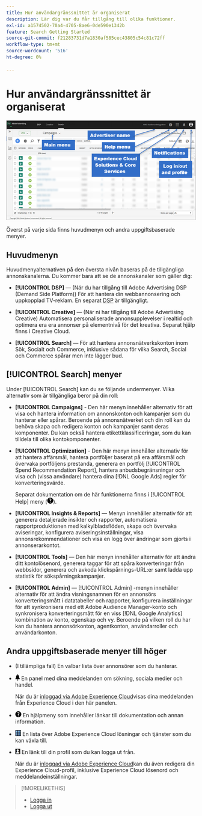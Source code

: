 ```yaml
---
title: Hur användargränssnittet är organiserat
description: Lär dig var du får tillgång till olika funktioner.
exl-id: a1574502-70a4-4705-8ae6-0de590e1342b
feature: Search Getting Started
source-git-commit: f21283731d7a1830af585cec43805c54c81c72ff
workflow-type: tm+mt
source-wordcount: '516'
ht-degree: 0%

---
```


# Hur användargränssnittet är organiserat

![Användargränssnitt](/help/search-social-commerce/assets/ui.png "Användargränssnitt")

Överst på varje sida finns huvudmenyn och andra uppgiftsbaserade menyer.

## Huvudmenyn

Huvudmenyalternativen på den översta nivån baseras på de tillgängliga annonskanalerna. Du kommer bara att se de annonskanaler som gäller dig:

* **[!UICONTROL DSP]** — (När du har tillgång till Adobe Advertising DSP (Demand Side Platform)) För att hantera din webbannonsering och uppkopplad TV-reklam. En separat [DSP](https://experienceleague.adobe.com/docs/advertising/dsp/home.html) är tillgängligt.

* **[!UICONTROL Creative]** — (När ni har tillgång till Adobe Advertising Creative) Automatisera personaliserade annonsupplevelser i realtid och optimera era era annonser på elementnivå för det kreativa. Separat hjälp finns i Creative Cloud.

* **[!UICONTROL Search]** — För att hantera annonsnätverkskonton inom Sök, Socialt och Commerce, inklusive sådana för vilka Search, Social och Commerce spårar men inte lägger bud.

## [!UICONTROL Search] menyer

Under [!UICONTROL Search] kan du se följande undermenyer. Vilka alternativ som är tillgängliga beror på din roll:

* **[!UICONTROL Campaigns]** - Den här menyn innehåller alternativ för att visa och hantera information om annonskonton och kampanjer som du hanterar eller spårar. Beroende på annonsnätverket och din roll kan du behöva skapa och redigera konton och kampanjer samt deras komponenter. Du kan också hantera etikettklassificeringar, som du kan tilldela till olika kontokomponenter.

* **[!UICONTROL Optimization]** - Den här menyn innehåller alternativ för att hantera affärsmål, hantera portföljer baserat på era affärsmål och övervaka portföljens prestanda, generera en portfölj [!UICONTROL Spend Recommendation Report], hantera anbudsbegränsningar och visa och (vissa användare) hantera dina [!DNL Google Ads] regler för konverteringsvärde.

  Separat dokumentation om de här funktionerna finns i [!UICONTROL Help] meny (![Hjälp-menyn](/help/search-social-commerce/assets/help-main-menu.png "Hjälp-menyn")).

* **[!UICONTROL Insights & Reports]** — Menyn innehåller alternativ för att generera detaljerade insikter och rapporter, automatisera rapportproduktionen med kalkylbladsflöden, skapa och övervaka aviseringar, konfigurera aviseringsinställningar, visa annonsrekommendationer och visa en logg över ändringar som gjorts i annonserarkontot.

* **[!UICONTROL Tools]** — Den här menyn innehåller alternativ för att ändra ditt kontolösenord, generera taggar för att spåra konverteringar från webbsidor, generera och avkoda klickspårnings-URL:er samt ladda upp statistik för sökspårningskampanjer.

* **[!UICONTROL Admin]** — [!UICONTROL Admin] -menyn innehåller alternativ för att ändra visningsnamnen för en annonsörs konverteringsmått i datatabeller och rapporter, konfigurera inställningar för att synkronisera med ett Adobe Audience Manager-konto och synkronisera konverteringsmått för en viss [!DNL Google Analytics] kombination av konto, egenskap och vy. Beroende på vilken roll du har kan du hantera annonsörkonton, agentkonton, användarroller och användarkonton.

## Andra uppgiftsbaserade menyer till höger

* (I tillämpliga fall) En valbar lista över annonsörer som du hanterar.

* ![Aviseringsmeddelanden](/help/search-social-commerce/assets/notifications-panel.png "Varningsmeddelanden") En panel med dina meddelanden om sökning, sociala medier och handel.

  När du är [inloggad via Adobe Experience Cloud](log-in.md)visas dina meddelanden från Experience Cloud i den här panelen.

* ![Hjälp-menyn](/help/search-social-commerce/assets/help-main-menu.png "Hjälp-menyn") En hjälpmeny som innehåller länkar till dokumentation och annan information.

* ![Lösningsväljare](/help/search-social-commerce/assets/menu-icon.png "Lösningsväljare") En lista över Adobe Experience Cloud lösningar och tjänster som du kan växla till.

* ![Användarprofil](/help/search-social-commerce/assets/user-profile.png "Användarprofil") En länk till din profil som du kan logga ut från.

  När du är [inloggad via Adobe Experience Cloud](log-in.md)kan du även redigera din Experience Cloud-profil, inklusive Experience Cloud lösenord och meddelandeinställningar.

>[!MORELIKETHIS]
>
>* [Logga in](log-in.md)
>* [Logga ut](log-out.md)
